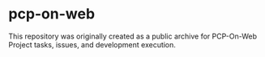 # pcp-on-web
This repository was originally created as a public archive for PCP-On-Web Project tasks, issues, and development execution.
